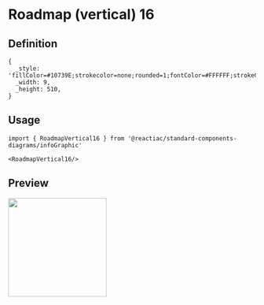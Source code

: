 # Roadmap (vertical) 16

## Definition

```
{
  _style: 'fillColor=#10739E;strokecolor=none;rounded=1;fontColor=#FFFFFF;strokeColor=none;fontStyle=1;fontSize=14;whiteSpace=wrap;html=1;',
  _width: 9,
  _height: 510,
}
```

## Usage

```
import { RoadmapVertical16 } from '@reactiac/standard-components-diagrams/infoGraphic'

<RoadmapVertical16/>
```

## Preview

<img src="./roadmap-vertical-16.png" width="200"/>
